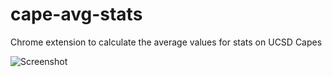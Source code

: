 # cape-avg-stats
Chrome extension to calculate the average values for stats on UCSD Capes

![Screenshot](http://i214.photobucket.com/albums/cc208/_-Wind-_/cape2-s.png)
